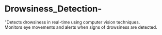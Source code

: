 # Drowsiness_Detection-
"Detects drowsiness in real-time using computer vision techniques. Monitors eye movements and alerts when signs of drowsiness are detected.
